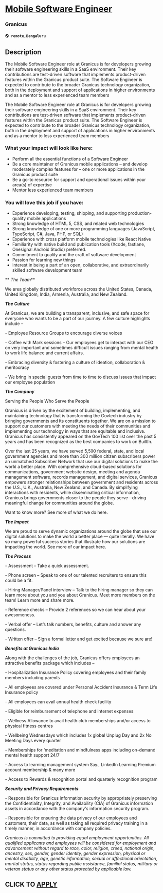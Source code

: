 # [Mobile Software Engineer](https://www.remotewlb.com/apply/mobile-software-engineer-113164)  
### Granicus  
#### `🌎 remote,Bengaluru`  

## Description

The Mobile Software Engineer role at Granicus is for developers growing their software engineering skills in a SaaS environment. Their key contributions are test-driven software that implements product-driven features within the Granicus product suite. The Software Engineer is expected to contribute to the broader Granicus technology organization, both in the deployment and support of applications in higher environments and as a mentor to less experienced team members

  

The Mobile Software Engineer role at Granicus is for developers growing their software engineering skills in a SaaS environment. Their key contributions are test-driven software that implements product-driven features within the Granicus product suite. The Software Engineer is expected to contribute to the broader Granicus technology organization, both in the deployment and support of applications in higher environments and as a mentor to less experienced team members

  

### What your impact will look like here:

* Perform all the essential functions of a Software Engineer 
* Be a core maintainer of Granicus mobile applications – and develop moderately complex features for – one or more applications in the Granicus product suite 
* Be a go-to resource for support and operational issues within your area(s) of expertise 
* Mentor less experienced team members

  

### You will love this job if you have:

* Experience developing, testing, shipping, and supporting production-quality mobile applications 
* Strong knowledge of HTML 5, CSS, and related web technologies 
* Strong knowledge of one or more programming languages (JavaScript, TypeScript, C#, Java, PHP, or SQL) 
* Experience with cross platform mobile technologies like React Native 
* Familiarity with native build and publication tools (Xcode, fastlane, Onesignal Android Studio) preferred.
* Commitment to quality and the craft of software development 
* Passion for learning new things 
* Interest in being a part of an open, collaborative, and extraordinarily skilled software development team

  

 ** _The Team_**

We area globally distributed workforce across the United States, Canada, United Kingdom, India, Armenia, Australia, and New Zealand.

**_The Culture_**

At Granicus, we are building a transparent, inclusive, and safe space for everyone who wants to be a part of our journey. A few culture highlights include –

\- Employee Resource Groups to encourage diverse voices

\- Coffee with Mark sessions – Our employees get to interact with our CEO on very important and sometimes difficult issues ranging from mental health to work life balance and current affairs.

\- Embracing diversity & fostering a culture of ideation, collaboration & meritocracy

\- We bring in special guests from time to time to discuss issues that impact our employee population

**_The Company_**

Serving the People Who Serve the People

Granicus is driven by the excitement of building, implementing, and maintaining technology that is transforming the Govtech industry by bringing governments and its constituents together. We are on a mission to support our customers with meeting the needs of their communities and implementing our technology in ways that are equitable and inclusive. Granicus has consistently appeared on the GovTech 100 list over the past 5 years and has been recognized as the best companies to work on BuiltIn.

Over the last 25 years, we have served 5,500 federal, state, and local government agencies and more than 300 million citizen subscribers power an unmatched Subscriber Network that use our digital solutions to make the world a better place. With comprehensive cloud-based solutions for communications, government website design, meeting and agenda management software, records management, and digital services, Granicus empowers stronger relationships between government and residents across the U.S., U.K., Australia, New Zealand, and Canada. By simplifying interactions with residents, while disseminating critical information, Granicus brings governments closer to the people they serve—driving meaningful change for communities around the globe.

Want to know more? See more of what we do here.

**_The Impact_**

We are proud to serve dynamic organizations around the globe that use our digital solutions to make the world a better place — quite literally. We have so many powerful success stories that illustrate how our solutions are impacting the world. See more of our impact here.

**_The Process_**

\- Assessment – Take a quick assessment.

\- Phone screen – Speak to one of our talented recruiters to ensure this could be a fit.

\- Hiring Manager/Panel interview – Talk to the hiring manager so they can learn more about you and you about Granicus. Meet more members on the team! Learn more and share more.

\- Reference checks – Provide 2 references so we can hear about your awesomeness.

\- Verbal offer – Let’s talk numbers, benefits, culture and answer any questions.

\- Written offer – Sign a formal letter and get excited because we sure are!

**_Benefits at Granicus India_**

Along with the challenges of the job, Granicus offers employees an attractive benefits package which includes –

\- Hospitalization Insurance Policy covering employees and their family members including parents

\- All employees are covered under Personal Accident Insurance & Term Life Insurance policy

\- All employees can avail annual health check facility

\- Eligible for reimbursement of telephone and internet expenses

\- Wellness Allowance to avail health club memberships and/or access to physical fitness centres

\- Wellbeing Wednesdays which includes 1x global Unplug Day and 2x No Meeting Days every quarter

\- Memberships for ‘meditation and mindfulness apps including on-demand mental health support 24/7

\- Access to learning management system Say., LinkedIn Learning Premium account membership & many more

\- Access to Rewards & recognition portal and quarterly recognition program

**_Security and Privacy Requirements_**

\- Responsible for Granicus information security by appropriately preserving the Confidentiality, Integrity, and Availability (CIA) of Granicus information assets in accordance with the company's information security program.

\- Responsible for ensuring the data privacy of our employees and customers, their data, as well as taking all required privacy training in a timely manner, in accordance with company policies.

_Granicus is committed to providing equal employment opportunities. All qualified applicants and employees will be considered for employment and advancement without regard to race, color, religion, creed, national origin, ancestry, sex, gender, gender identity, gender expression, physical or mental disability, age, genetic information, sexual or affectional orientation, marital status, status regarding public assistance, familial status, military or veteran status or any other status protected by applicable law._

  
## CLICK TO [APPLY](https://www.remotewlb.com/apply/mobile-software-engineer-113164)


